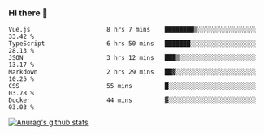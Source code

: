 ### Hi there 👋



<!--
**webB1an/webB1an** is a ✨ _special_ ✨ repository because its `README.md` (this file) appears on your GitHub profile.

Here are some ideas to get you started:

- 🔭 I’m currently working on ...
- 🌱 I’m currently learning ...
- 👯 I’m looking to collaborate on ...
- 🤔 I’m looking for help with ...
- 💬 Ask me about ...
- 📫 How to reach me: ...
- 😄 Pronouns: ...
- ⚡ Fun fact: ...
-->

<!--START_SECTION:waka-->

```text
Vue.js                     8 hrs 7 mins    ████████▒░░░░░░░░░░░░░░░░   33.42 %
TypeScript                 6 hrs 50 mins   ███████░░░░░░░░░░░░░░░░░░   28.13 %
JSON                       3 hrs 12 mins   ███▒░░░░░░░░░░░░░░░░░░░░░   13.17 %
Markdown                   2 hrs 29 mins   ██▓░░░░░░░░░░░░░░░░░░░░░░   10.25 %
CSS                        55 mins         █░░░░░░░░░░░░░░░░░░░░░░░░   03.78 %
Docker                     44 mins         ▓░░░░░░░░░░░░░░░░░░░░░░░░   03.03 %
```

<!--END_SECTION:waka-->


[![Anurag's github stats](https://github-readme-stats.vercel.app/api?username=webB1an&show_icons=true&theme=radical)](https://github.com/anuraghazra/github-readme-stats)

